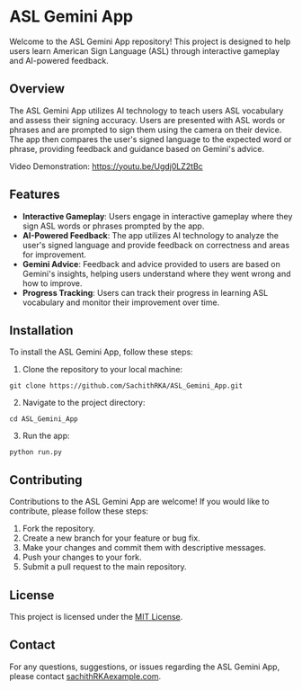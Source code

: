 # ASL Gemini App

Welcome to the ASL Gemini App repository! This project is designed to help users learn American Sign Language (ASL) through interactive gameplay and AI-powered feedback. 

## Overview

The ASL Gemini App utilizes AI technology to teach users ASL vocabulary and assess their signing accuracy. Users are presented with ASL words or phrases and are prompted to sign them using the camera on their device. The app then compares the user's signed language to the expected word or phrase, providing feedback and guidance based on Gemini's advice.

Video Demonstration: https://youtu.be/Ugdj0LZ2tBc

## Features

- **Interactive Gameplay**: Users engage in interactive gameplay where they sign ASL words or phrases prompted by the app.
- **AI-Powered Feedback**: The app utilizes AI technology to analyze the user's signed language and provide feedback on correctness and areas for improvement.
- **Gemini Advice**: Feedback and advice provided to users are based on Gemini's insights, helping users understand where they went wrong and how to improve.
- **Progress Tracking**: Users can track their progress in learning ASL vocabulary and monitor their improvement over time.

## Installation

To install the ASL Gemini App, follow these steps:

1. Clone the repository to your local machine:

```
git clone https://github.com/SachithRKA/ASL_Gemini_App.git
```

2. Navigate to the project directory:

```
cd ASL_Gemini_App
```

3. Run the app:

```
python run.py
```

## Contributing

Contributions to the ASL Gemini App are welcome! If you would like to contribute, please follow these steps:

1. Fork the repository.
2. Create a new branch for your feature or bug fix.
3. Make your changes and commit them with descriptive messages.
4. Push your changes to your fork.
5. Submit a pull request to the main repository.

## License

This project is licensed under the [MIT License](LICENSE).

## Contact

For any questions, suggestions, or issues regarding the ASL Gemini App, please contact [sachithRKAexample.com](mailto:sachithRKA@example.com).
